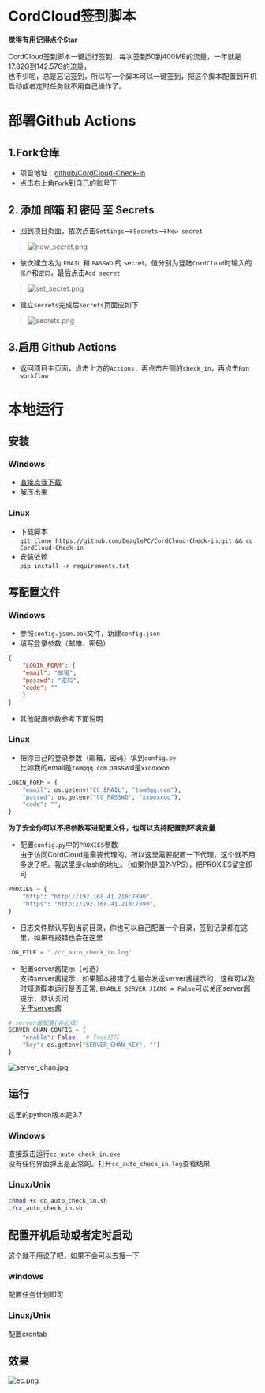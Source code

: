# CordCloud签到脚本
**觉得有用记得点个Star**  

CordCloud签到脚本一键运行签到，每次签到50到400MB的流量，一年就是17.82G到142.57G的流量，  
也不少呢，总是忘记签到，所以写一个脚本可以一键签到，把这个脚本配置到开机启动或者定时任务就不用自己操作了。

# 部署Github Actions
## 1.Fork仓库
* 项目地址：[github/CordCloud-Check-in](https://github.com/Wo1framalpha/CordCloud-Check-in)
* 点击右上角`Fork`到自己的账号下
## 2. 添加 邮箱 和 密码 至 Secrets
* 回到项目页面，依次点击`Settings`-->`Secrets`-->`New secret`
> ![new_secret.png](images/new_secret.png)
* 依次建立名为 `EMAIL` 和 `PASSWD` 的 secret，值分别为登陆`CordCloud`时输入的`账户`和`密码`，最后点击`Add secret`
> ![set_secret.png](images/set_secret.png)
* 建立`secrets`完成后`secrets`页面应如下
> ![secrets.png](images/secrets.png)
## 3.启用 Github Actions
* 返回项目主页面，点击上方的`Actions`，再点击左侧的`check_in`，再点击`Run workflow`
# 本地运行
## 安装
### Windows
- [直接点我下载](https://github.com/DeaglePC/CordCloud-Check-in/releases/download/1.0/cc_auto_check_in-win-64.zip)
- 解压出来
### Linux
- 下载脚本  
`git clone https://github.com/DeaglePC/CordCloud-Check-in.git && cd CordCloud-Check-in`
- 安装依赖  
`pip install -r requirements.txt`


## 写配置文件
### Windows
- 参照`config.json.bak`文件，新建`config.json`
- 填写登录参数（邮箱，密码）
```json
{
    "LOGIN_FORM": {
    "email": "邮箱",
    "passwd": "密码",
    "code": ""
    }
}
```
- 其他配置参数参考下面说明

### Linux
- 把你自己的登录参数（邮箱，密码）填到`config.py`  
比如我的email是`tom@qq.com`
passwd是`xxooxxoo`
```python
LOGIN_FORM = {
    "email": os.getenv("CC_EMAIL", "tom@qq.com"),
    "passwd": os.getenv("CC_PASSWD", "xxooxxoo"),
    "code": "",
}
```
**为了安全你可以不把参数写进配置文件，也可以支持配置到环境变量**

- 配置`config.py`中的`PROXIES`参数  
由于访问CordCloud是需要代理的，所以这里需要配置一下代理，这个就不用多说了吧。我这里是clash的地址。（如果你是国外VPS），把PROXIES留空即可
```python
PROXIES = {
    "http": "http://192.168.41.218:7890",
    "https": "http://192.168.41.218:7890",
}
```

- 日志文件默认写到当前目录，你也可以自己配置一个目录，签到记录都在这里，如果有报错也会在这里
```python
LOG_FILE = "./cc_auto_check_in.log"
```

- 配置server酱提示（可选）  
支持server酱提示，如果脚本报错了也是会发送server酱提示的，这样可以及时知道脚本运行是否正常,
`ENABLE_SERVER_JIANG = False`可以关闭server酱提示，默认关闭  
[关于server酱](http://sc.ftqq.com/3.version)
```python
# server酱配置(非必填)
SERVER_CHAN_CONFIG = {
    "enable": False,  # True打开
    "key": os.getenv("SERVER_CHAN_KEY", "")
}
```
![server_chan.jpg](images/server_chan.jpg)


## 运行
这里的python版本是3.7
### Windows
直接双击运行`cc_auto_check_in.exe`  
没有任何界面弹出是正常的。打开`cc_auto_check_in.log`查看结果
### Linux/Unix
```bash
chmod +x cc_auto_check_in.sh
./cc_auto_check_in.sh
```

## 配置开机启动或者定时启动
这个就不用说了吧，如果不会可以去搜一下  
### windows
配置任务计划即可
### Linux/Unix
配置crontab

## 效果
![ec.png](images/ec.png)
